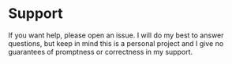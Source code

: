 # Support

If you want help, please open an issue. I will do my best to answer questions, but keep in mind this is a personal project and I give no guarantees of promptness or correctness in my support.